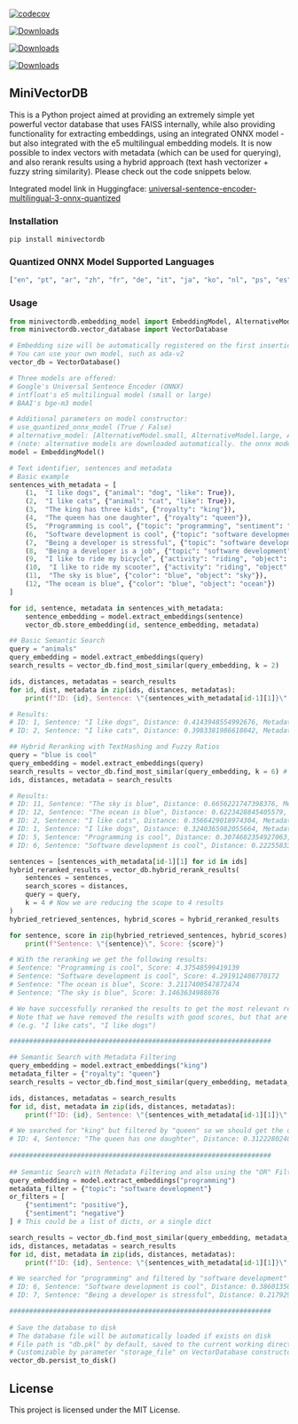 [![codecov](https://codecov.io/gh/cnmoro/MiniVectorDB/graph/badge.svg?token=DGHUUFI9H2)](https://codecov.io/gh/cnmoro/MiniVectorDB)

[![Downloads](https://static.pepy.tech/badge/minivectordb)](https://pepy.tech/project/minivectordb)

[![Downloads](https://static.pepy.tech/badge/minivectordb/month)](https://pepy.tech/project/minivectordb)

[![Downloads](https://static.pepy.tech/badge/minivectordb/week)](https://pepy.tech/project/minivectordb)

## **MiniVectorDB**

This is a Python project aimed at providing an extremely simple yet powerful vector database that uses FAISS internally, while also providing functionality for extracting embeddings, using an integrated ONNX model - but also integrated with the e5 multilingual embedding models. It is now possible to index vectors with metadata (which can be used for querying), and also rerank results using a hybrid approach (text hash vectorizer + fuzzy string similarity). Please check out the code snippets below.

Integrated model link in Huggingface: [universal-sentence-encoder-multilingual-3-onnx-quantized](https://huggingface.co/WiseIntelligence/universal-sentence-encoder-multilingual-3-onnx-quantized)

### **Installation**

```plaintext
pip install minivectordb
```

### **Quantized ONNX Model Supported Languages**

```python
["en", "pt", "ar", "zh", "fr", "de", "it", "ja", "ko", "nl", "ps", "es", "th", "tr", "ru"]
```

### **Usage**

```python
from minivectordb.embedding_model import EmbeddingModel, AlternativeModel
from minivectordb.vector_database import VectorDatabase

# Embedding size will be automatically registered on the first insertion
# You can use your own model, such as ada-v2
vector_db = VectorDatabase()

# Three models are offered:
# Google's Universal Sentence Encoder (ONNX)
# intfloat's e5 multilingual model (small or large)
# BAAI's bge-m3 model

# Additional parameters on model constructor:
# use_quantized_onnx_model (True / False)
# alternative_model: [AlternativeModel.small, AlternativeModel.large, AlternativeModel.bgem3], used if use_quantized_onnx_model is False
# (note: alternative models are downloaded automatically. the onnx model is built-in)
model = EmbeddingModel()

# Text identifier, sentences and metadata
# Basic example 
sentences_with_metadata = [
    (1,  "I like dogs", {"animal": "dog", "like": True}),
    (2,  "I like cats", {"animal": "cat", "like": True}),
    (3,  "The king has three kids", {"royalty": "king"}),
    (4,  "The queen has one daughter", {"royalty": "queen"}),
    (5,  "Programming is cool", {"topic": "programming", "sentiment": "positive"}),
    (6,  "Software development is cool", {"topic": "software development", "sentiment": "positive"}),
    (7,  "Being a developer is stressful", {"topic": "software development", "sentiment": "negative"}),
    (8,  "Being a developer is a job", {"topic": "software development", "sentiment": "neutral"}),
    (9,  "I like to ride my bicycle", {"activity": "riding", "object": "bicycle"}),
    (10,  "I like to ride my scooter", {"activity": "riding", "object": "scooter"}),
    (11,  "The sky is blue", {"color": "blue", "object": "sky"}),
    (12, "The ocean is blue", {"color": "blue", "object": "ocean"})
]

for id, sentence, metadata in sentences_with_metadata:
    sentence_embedding = model.extract_embeddings(sentence)
    vector_db.store_embedding(id, sentence_embedding, metadata)

## Basic Semantic Search
query = "animals"
query_embedding = model.extract_embeddings(query)
search_results = vector_db.find_most_similar(query_embedding, k = 2)

ids, distances, metadatas = search_results
for id, dist, metadata in zip(ids, distances, metadatas):
    print(f"ID: {id}, Sentence: \"{sentences_with_metadata[id-1][1]}\", Distance: {dist}, Metadata: {metadata}")

# Results:
# ID: 1, Sentence: "I like dogs", Distance: 0.4143948554992676, Metadata: {'animal': 'dog', 'like': True}
# ID: 2, Sentence: "I like cats", Distance: 0.3983381986618042, Metadata: {'animal': 'cat', 'like': True}

## Hybrid Reranking with TextHashing and Fuzzy Ratios
query = "blue is cool"
query_embedding = model.extract_embeddings(query)
search_results = vector_db.find_most_similar(query_embedding, k = 6) # Note that we are fetching 6 results here
ids, distances, metadata = search_results

# Results:
# ID: 11, Sentence: "The sky is blue", Distance: 0.6656221747398376, Metadata: {'color': 'blue', 'object': 'sky'}
# ID: 12, Sentence: "The ocean is blue", Distance: 0.6223428845405579, Metadata: {'color': 'blue', 'object': 'ocean'}
# ID: 2, Sentence: "I like cats", Distance: 0.3566429018974304, Metadata: {'animal': 'cat', 'like': True}
# ID: 1, Sentence: "I like dogs", Distance: 0.3240365982055664, Metadata: {'animal': 'dog', 'like': True}
# ID: 5, Sentence: "Programming is cool", Distance: 0.3074682354927063, Metadata: {'topic': 'programming', 'sentiment': 'positive'}
# ID: 6, Sentence: "Software development is cool", Distance: 0.22255833446979523, Metadata: {'topic': 'software development', 'sentiment': 'positive'}

sentences = [sentences_with_metadata[id-1][1] for id in ids]
hybrid_reranked_results = vector_db.hybrid_rerank_results(
    sentences = sentences,
    search_scores = distances,
    query = query,
    k = 4 # Now we are reducing the scope to 4 results
)
hybried_retrieved_sentences, hybrid_scores = hybrid_reranked_results

for sentence, score in zip(hybried_retrieved_sentences, hybrid_scores):
    print(f"Sentence: \"{sentence}\", Score: {score}")

# With the reranking we get the following results:
# Sentence: "Programming is cool", Score: 4.37548599419139
# Sentence: "Software development is cool", Score: 4.291912408770172
# Sentence: "The ocean is blue", Score: 3.2117400547872474
# Sentence: "The sky is blue", Score: 3.1463634988676

# We have successfully reranked the results to get the most relevant results first.
# Note that we have removed the results with good scores, but that are not relevant to the query.
# (e.g. "I like cats", "I like dogs")

##################################################################

## Semantic Search with Metadata Filtering
query_embedding = model.extract_embeddings("king")
metadata_filter = {"royalty": "queen"}
search_results = vector_db.find_most_similar(query_embedding, metadata_filter, k = 2)

ids, distances, metadatas = search_results
for id, dist, metadata in zip(ids, distances, metadatas):
    print(f"ID: {id}, Sentence: \"{sentences_with_metadata[id-1][1]}\", Distance: {dist}, Metadata: {metadata}")

# We searched for "king" but filtered by "queen" so we should get the queen sentence
# ID: 4, Sentence: "The queen has one daughter", Distance: 0.3122280240058899, Metadata: {'royalty': 'queen'}
    
##################################################################
    
## Semantic Search with Metadata Filtering and also using the "OR" Filtering operator
query_embedding = model.extract_embeddings("programming")
metadata_filter = {"topic": "software development"}
or_filters = [
    {"sentiment": "positive"},
    {"sentiment": "negative"}
] # This could be a list of dicts, or a single dict

search_results = vector_db.find_most_similar(query_embedding, metadata_filter, k = 2, or_filters = or_filters)
ids, distances, metadatas = search_results
for id, dist, metadata in zip(ids, distances, metadatas):
    print(f"ID: {id}, Sentence: \"{sentences_with_metadata[id-1][1]}\", Distance: {dist}, Metadata: {metadata}")

# We searched for "programming" and filtered by "software development" and allow both sentiments
# ID: 6, Sentence: "Software development is cool", Distance: 0.3860135078430176, Metadata: {'topic': 'software development', 'sentiment': 'positive'}
# ID: 7, Sentence: "Being a developer is stressful", Distance: 0.21792981028556824, Metadata: {'topic': 'software development', 'sentiment': 'negative'}

##################################################################
    
# Save the database to disk
# The database file will be automatically loaded if exists on disk
# File path is "db.pkl" by default, saved to the current working directory
# Customizable by parameter "storage_file" on VectorDatabase constructor
vector_db.persist_to_disk()
```

## **License**

This project is licensed under the MIT License.
